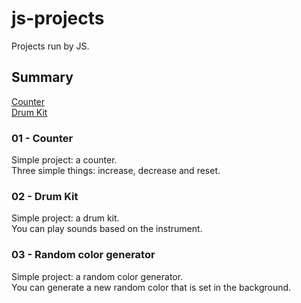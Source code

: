 # js-projects

Projects run by JS.

## Summary 

[Counter](https://github.com/Clemix37/js-projects#01-counter)  
[Drum Kit](https://github.com/Clemix37/js-projects#02-drum-kit)  

### 01 - Counter

Simple project: a counter.  
Three simple things: increase, decrease and reset.  

### 02 - Drum Kit

Simple project: a drum kit.  
You can play sounds based on the instrument.  

### 03 - Random color generator

Simple project: a random color generator.  
You can generate a new random color that is set in the background.  